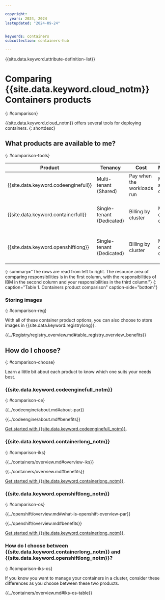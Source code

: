 ```yaml
---

copyright:
  years: 2024, 2024
lastupdated: "2024-09-24"


keywords: containers
subcollection: containers-hub

---
```



{{site.data.keyword.attribute-definition-list}}

# Comparing {{site.data.keyword.cloud_notm}} Containers products
{: #comparison}

{{site.data.keyword.cloud_notm}} offers several tools for deploying containers.
{: shortdesc}

## What products are available to me?
{: #comparison-tools}

|Product|Tenancy|Cost|Management|Skills
|-----|-----|-----|-----|-----|
|{{site.data.keyword.codeenginefull}}|Multi-tenant (Shared)|Pay when the workloads run|Manage your app in a container|No infrastructure skills required.|
|{{site.data.keyword.containerfull}}|Single-tenant (Dedicated)|Billing by cluster|Manage a cluster of containers|Infrastructure and networking skills required.|
|{{site.data.keyword.openshiftlong}}|Single-tenant (Dedicated)|Billing by cluster|Manage a cluster of containers|Infrastructure and networking skills required.|
{: summary="The rows are read from left to right. The resource area of comparing responsibilities is in the first column, with the responsibilities of IBM in the second column and your responsibilities in the third column."}
{: caption="Table 1. Containers product comparison" caption-side="bottom"}

### Storing images
{: #comparison-reg}

With all of these container product options, you can also choose to store images in {{site.data.keyword.registrylong}}.

{{../Registry/registry_overview.md#table_registry_overview_benefits}}


## How do I choose?
{: #comparison-choose}

Learn a little bit about each product to know which one suits your needs best.


### {{site.data.keyword.codeenginefull_notm}}
{: #comparison-ce}

{{../codeengine/about.md#about-par}}

{{../codeengine/about.md#benefits}}

[Get started with {{site.data.keyword.codeenginefull_notm}}](/docs/codeengine?topic=codeengine-getting-started).


### {{site.data.keyword.containerlong_notm}}
{: #comparison-iks}

{{../containers/overview.md#overview-iks}}

{{../containers/overview.md#benefits}}

[Get started with {{site.data.keyword.containerlong_notm}}](/docs/containers?topic=containers-getting-started).


### {{site.data.keyword.openshiftlong_notm}}
{: #comparison-os}

{{../openshift/overview.md#what-is-openshift-overview-par}}

{{../openshift/overview.md#benefits}}

[Get started with {{site.data.keyword.containerlong_notm}}](/docs/openshift?topic=containopenshifters-getting-started).


### How do I choose between {{site.data.keyword.containerlong_notm}} and {{site.data.keyword.openshiftlong_notm}}?
{: #comparison-iks-os}

If you know you want to manage your containers in a cluster, consider these differences as you choose between these two products.

{{../containers/overview.md#iks-os-table}}
